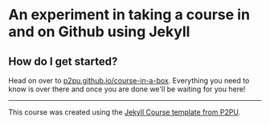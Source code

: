 # An experiment in taking a course in and on Github using Jekyll


## How do I get started?

Head on over to [p2pu.github.io/course-in-a-box](http://p2pu.github.io/course-in-a-box). Everything you need to know is over there and once you are done we'll be waiting for you here!
 
---

This course was created using the [Jekyll Course template from P2PU](http://github.com/p2pu/jekyll-course-template).
